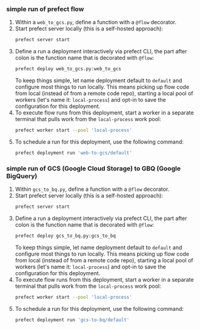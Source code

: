 ### simple run of prefect flow


1. Within a `web_to_gcs.py`, define a function with a `@flow` decorator.
1. Start prefect server locally (this is a self-hosted approach):
    ```bash
    prefect server start
    ```
1. Define a run a deployment interactively via prefect CLI, the part after colon is the function name that is decorated with `@flow`:
    ```bash
    prefect deploy web_to_gcs.py:web_to_gcs
    ```
    To keep things simple, let name deployment default to `default` and configure most things to run locally.  This means picking up flow code from local (instead of from a remote code repo), starting a local pool of workers (let's name it: `local-process`) and opt-in to save the configuration for this deployment.
1. To execute flow runs from this deployment, start a worker in a separate terminal that pulls work from the `local-process` work pool:
    ```bash
    prefect worker start --pool 'local-process'
    ```
1. To schedule a run for this deployment, use the following command:
    ```bash
    prefect deployment run 'web-to-gcs/default'
    ```

### simple run of GCS (Google Cloud Storage) to GBQ (Google BigQuery)

1. Within `gcs_to_bq.py`, define a function with a `@flow` decorator.
1. Start prefect server locally (this is a self-hosted approach):
    ```bash
    prefect server start
    ```
1. Define a run a deployment interactively via prefect CLI, the part after colon is the function name that is decorated with `@flow`:
    ```bash
    prefect deploy gcs_to_bq.py:gcs_to_bq
    ```
    To keep things simple, let name deployment default to `default` and configure most things to run locally.  This means picking up flow code from local (instead of from a remote code repo), starting a local pool of workers (let's name it: `local-process`) and opt-in to save the configuration for this deployment.
1. To execute flow runs from this deployment, start a worker in a separate terminal that pulls work from the `local-process` work pool:
    ```bash
    prefect worker start --pool 'local-process'
    ```
1. To schedule a run for this deployment, use the following command:
    ```bash
    prefect deployment run 'gcs-to-bq/default'
    ```
